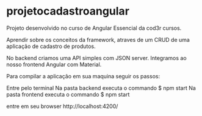 # projetocadastroangular

Projeto desenvolvido no curso de Angular Essencial da cod3r cursos.

Aprendir sobre os conceitos da framework, atraves de um CRUD de uma aplicação de cadastro de produtos.

No backend criamos uma API simples com JSON server. Integramos ao nosso frontend Angular com Material.

Para compilar a aplicação em sua maquina seguir os passos:

Entre pelo terminal 
Na pasta backend executa o commando $ npm start
Na pasta frontend executa o commando $ npm start

entre em seu browser http://localhost:4200/

